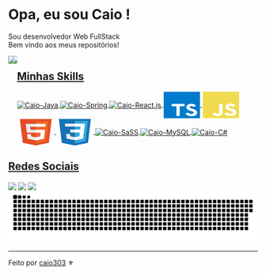 # Opa, eu sou Caio !
Sou desenvolvedor Web FullStack<br>
Bem vindo aos meus repositórios!<br>
<div style="display: flex;">
    <div>
      <a href="https://github.com/caio303">
      <img width="50%" align="right" src="https://github-readme-stats.vercel.app/api?username=caio303&show_icons=true&theme=github_dark&include_all_commits=true&count_private=true"/>
      <img width="50%" align="right" src="https://github-readme-stats.vercel.app/api/top-langs/?username=caio303&layout=compact&langs_count=4&theme=github_dark"/>
    </div>
      <h2>Minhas Skills</h2>
    <div>
      <img align="center" alt="Caio-Java" height="55" width="75" src="https://cdn.jsdelivr.net/gh/devicons/devicon/icons/java/java-original.svg"/>
      <img align="center" alt="Caio-Spring" height="55" width="75" src="https://cdn.jsdelivr.net/gh/devicons/devicon/icons/spring/spring-original.svg">
      <img align="center" alt="Caio-React.js" height="55" width="75" src="https://cdn.jsdelivr.net/gh/devicons/devicon/icons/react/react-original.svg" />
      <img align="center" alt="Caio-Ts" height="55" width="75" src="https://raw.githubusercontent.com/devicons/devicon/master/icons/typescript/typescript-plain.svg">
      <img align="center" alt="Caio-Js" height="55" width="75" src="https://raw.githubusercontent.com/devicons/devicon/master/icons/javascript/javascript-plain.svg">
      <img align="center" alt="Caio-HTML" height="55" width="75" src="https://raw.githubusercontent.com/devicons/devicon/master/icons/html5/html5-original.svg">
      <img align="center" alt="Caio-CSS" height="55" width="75" src="https://raw.githubusercontent.com/devicons/devicon/master/icons/css3/css3-original.svg">
      <img align="center" alt="Caio-SaSS" height="55" width="75" src="https://cdn.jsdelivr.net/gh/devicons/devicon/icons/sass/sass-original.svg">
      <img align="center" alt="Caio-MySQL" height="55" width="75" src="https://cdn.jsdelivr.net/gh/devicons/devicon/icons/mysql/mysql-plain-wordmark.svg">
      <img align="center"  alt="Caio-C#" height="55" width="75" src="https://cdn.jsdelivr.net/gh/devicons/devicon/icons/csharp/csharp-original.svg" />
    </div>
</div>
  <h2>Redes Sociais</h2>
    <div style=""> 
      <a href="https://www.linkedin.com/in/caio303" target="_blank"><img height="30" align="center" src="https://img.shields.io/badge/-LinkedIn-100000?style=for-the-badge&logo=linkedin&logoColor=4B8DDA" stroke="4B8DDA" target="_blank"></a>
      <a href="https://github.com/caio303/"><img height="30" align="center" src="https://img.shields.io/badge/GitHub-100000?style=for-the-badge&logo=github&logoColor=4B8DDA"></a>
      <a href="mailto:caioalves_diogo@hotmail.com"><img height="30" align="center" src="https://img.shields.io/badge/Outlook-100000?style=for-the-badge&logo=microsoft-outlook&logoColor=4B8DDA"></a>
      <img alt="Snake animation" align="center" src="https://github.com/caio303/caio303/blob/output/github-contribution-grid-snake.svg">
    </div>

----------------------------------------------------------------------------------------------------------------------------------------------------------

Feito por <a href="linkedin.com/in/caio303">caio303</a> :fleur_de_lis:

